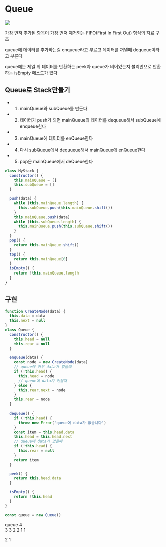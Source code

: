 # Queue

<img src="https://www.geeksforgeeks.org/wp-content/uploads/gq/2014/02/Queue.png"/>

가장 먼저 추가된 항목이 가장 먼저 제거되는 FIFO(First In First Out) 형식의 자료 구조

queue에 데이터를 추가하는걸 enqueue라고 부르고 데이터를 꺼낼때 dequeue이라고 부른다

queue에는 제일 위 데이터를 반환하는 peek과 queue가 비어있는지 불리언으로 반환하는 isEmpty 메소드가 있다

## Queue로 Stack만들기

- 1. mainQueue와 subQueue를 만든다
- 2. 데이터가 push가 되면 mainQueue의 데이터를 dequeue해서 subQueue에 enqueue한다
- 3. mainQueue에 데이터를 enQueue한다
- 4. 다시 subQueue에서 dequueue해서 mainQueue에 enQueue한다
- 5. pop은 mainQueue에서 deQueue한다

```javascript
class MyStack {
  constructor() {
    this.mainQueue = []
    this.subQueue = []
  }

  push(data) {
    while (this.mainQueue.length) {
      this.subQueue.push(this.mainQueue.shift())
    }
    this.mainQueue.push(data)
    while (this.subQueue.length) {
      this.mainQueue.push(this.subQueue.shift())
    }
  }
  pop() {
    return this.mainQueue.shift()
  }
  top() {
    return this.mainQueue[0]
  }
  isEmpty() {
    return !this.mainQueue.length
  }
}
```

## 구현

```javascript
function CreateNode(data) {
  this.data = data
  this.next = null
}
class Queue {
  constructor() {
    this.head = null
    this.rear = null
  }

  enqueue(data) {
    const node = new CreateNode(data)
    // queue에 아무 data가 없을때
    if (!this.head) {
      this.head = node
      // queue에 data가 있을때
    } else {
      this.rear.next = node
    }
    this.rear = node
  }

  dequeue() {
    if (!this.head) {
      throw new Error('queue에 data가 없습니다')
    }
    const item = this.head.data
    this.head = this.head.next
    // queue에 data가 없을때
    if (!this.head) {
      this.rear = null
    }
    return item
  }

  peek() {
    return this.head.data
  }

  isEmpty() {
    return !this.head
  }
}

const queue = new Queue()
```

queue
4  
 3
3 2
2 1
1

2
1

